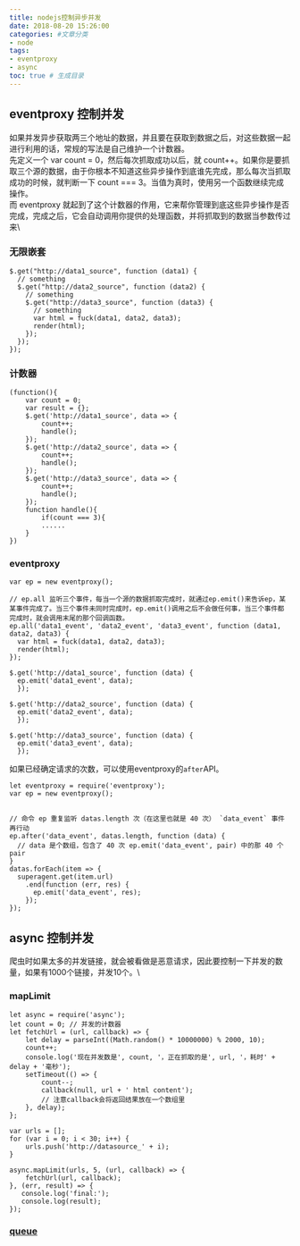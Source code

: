```yaml
---
title: nodejs控制异步并发
date: 2018-08-20 15:26:00
categories: #文章分类
- node
tags:
- eventproxy
- async
toc: true # 生成目录
---
```


## eventproxy 控制并发

如果并发异步获取两三个地址的数据，并且要在获取到数据之后，对这些数据一起进行利用的话，常规的写法是自己维护一个计数器。\
先定义一个 var count = 0，然后每次抓取成功以后，就 count++。如果你是要抓取三个源的数据，由于你根本不知道这些异步操作到底谁先完成，那么每次当抓取成功的时候，就判断一下 count === 3。当值为真时，使用另一个函数继续完成操作。\
而 eventproxy 就起到了这个计数器的作用，它来帮你管理到底这些异步操作是否完成，完成之后，它会自动调用你提供的处理函数，并将抓取到的数据当参数传过来\

### 无限嵌套
```
$.get("http://data1_source", function (data1) {
  // something
  $.get("http://data2_source", function (data2) {
    // something
    $.get("http://data3_source", function (data3) {
      // something
      var html = fuck(data1, data2, data3);
      render(html);
    });
  });
});
```

### 计数器
```
(function(){
    var count = 0;
    var result = {};
    $.get('http://data1_source', data => {
        count++;
        handle();
    });
    $.get('http://data2_source', data => {
        count++;
        handle();
    });
    $.get('http://data3_source', data => {
        count++;
        handle();
    });
    function handle(){
        if(count === 3){
        ......
    }
})
```
### eventproxy
```
var ep = new eventproxy();

// ep.all 监听三个事件，每当一个源的数据抓取完成时，就通过ep.emit()来告诉ep，某某事件完成了。当三个事件未同时完成时，ep.emit()调用之后不会做任何事，当三个事件都完成时，就会调用末尾的那个回调函数。
ep.all('data1_event', 'data2_event', 'data3_event', function (data1, data2, data3) {
  var html = fuck(data1, data2, data3);
  render(html);
});

$.get('http://data1_source', function (data) {
  ep.emit('data1_event', data);
  });

$.get('http://data2_source', function (data) {
  ep.emit('data2_event', data);
  });

$.get('http://data3_source', function (data) {
  ep.emit('data3_event', data);
  });
```

如果已经确定请求的次数，可以使用eventproxy的`after`API。
```
let eventproxy = require('eventproxy');
var ep = new eventproxy();


// 命令 ep 重复监听 datas.length 次（在这里也就是 40 次） `data_event` 事件再行动
ep.after('data_event', datas.length, function (data) {
  // data 是个数组，包含了 40 次 ep.emit('data_event', pair) 中的那 40 个 pair
}
datas.forEach(item => {
  superagent.get(item.url)
    .end(function (err, res) {
      ep.emit('data_event', res);
    });
});
```

## async 控制并发
爬虫时如果太多的并发链接，就会被看做是恶意请求，因此要控制一下并发的数量，如果有1000个链接，并发10个。\

### mapLimit
```
let async = require('async');
let count = 0; // 并发的计数器
let fetchUrl = (url, callback) => {
    let delay = parseInt((Math.random() * 10000000) % 2000, 10);
    count++;
    console.log('现在并发数是', count, '，正在抓取的是', url, '，耗时' + delay + '毫秒');
    setTimeout(() => {
        count--;
        callback(null, url + ' html content');
        // 注意callback会将返回结果放在一个数组里
    }, delay);
};

var urls = [];
for (var i = 0; i < 30; i++) {
    urls.push('http://datasource_' + i);
}

async.mapLimit(urls, 5, (url, callback) => {
    fetchUrl(url, callback);
}, (err, result) => {
   console.log('final:');
   console.log(result);
});
```
### [queue](https://github.com/caolan/async#queueworker-concurrency)

